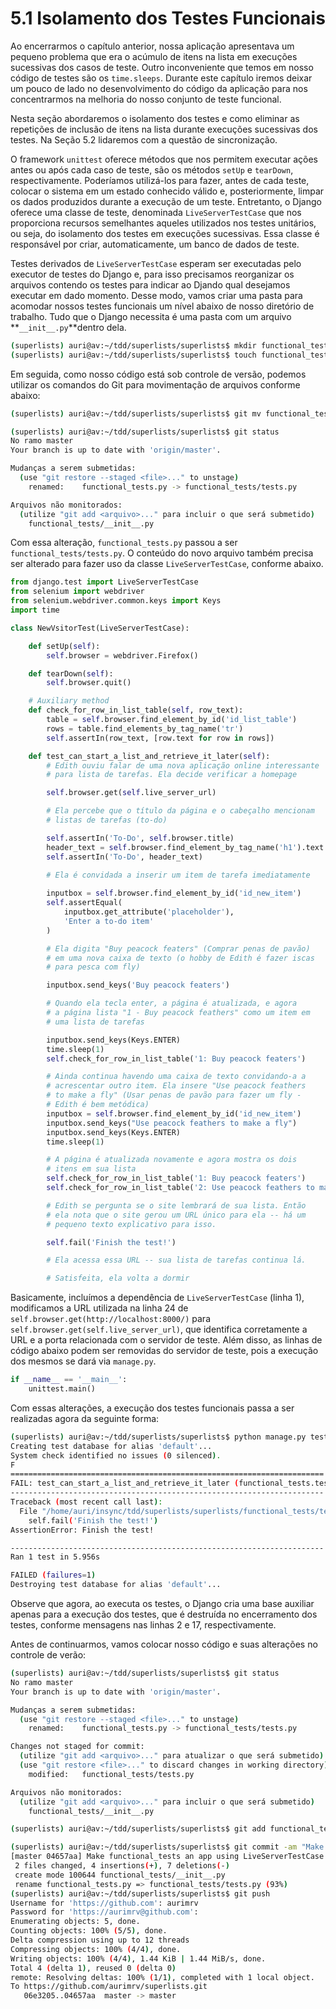 # 5.1 Isolamento dos Testes Funcionais

Ao encerrarmos o capítulo anterior, nossa aplicação apresentava um pequeno problema que era o acúmulo de itens na lista em execuções sucessivas dos casos de teste. Outro inconveniente que temos em nosso código de testes são os `time.sleeps`. Durante este capítulo iremos deixar um pouco de lado no desenvolvimento do código da aplicação para nos concentrarmos na melhoria do nosso conjunto de teste funcional.

Nesta seção abordaremos o isolamento dos testes e como eliminar as repetições de inclusão de itens na lista durante execuções sucessivas dos testes. Na Seção 5.2 lidaremos com a questão de sincronização.

O framework `unittest` oferece métodos que nos permitem executar ações antes ou após cada caso de teste, são os métodos `setUp` e `tearDown`, respectivamente. Poderíamos utilizá-los para fazer, antes de cada teste, colocar o sistema em um estado conhecido válido e, posteriormente, limpar os dados produzidos durante a execução de um teste. Entretanto, o Django oferece uma classe de teste, denominada `LiveServerTestCase` que nos proporciona recursos semelhantes aqueles utilizados nos testes unitários, ou seja, do isolamento dos testes em execuções sucessivas. Essa classe é responsável por criar, automaticamente, um banco de dados de teste.

Testes derivados de `LiveServerTestCase`  esperam ser executadas pelo executor de testes do Django e, para isso precisamos reorganizar os arquivos contendo os testes para indicar ao Djando qual desejamos executar em dado momento. Desse modo, vamos criar uma pasta para acomodar nossos testes funcionais um nível abaixo de nosso diretório de trabalho. Tudo que o Django necessita é uma pasta com um arquivo **`__init__.py`**dentro dela.

```bash
(superlists) auri@av:~/tdd/superlists/superlists$ mkdir functional_tests
(superlists) auri@av:~/tdd/superlists/superlists$ touch functional_tests/__init__.py
```

Em seguida, como nosso código está sob controle de versão, podemos utilizar os comandos do Git para movimentação de arquivos conforme abaixo:

```bash
(superlists) auri@av:~/tdd/superlists/superlists$ git mv functional_tests.py functional_tests/tests.py

(superlists) auri@av:~/tdd/superlists/superlists$ git status
No ramo master
Your branch is up to date with 'origin/master'.

Mudanças a serem submetidas:
  (use "git restore --staged <file>..." to unstage)
	renamed:    functional_tests.py -> functional_tests/tests.py

Arquivos não monitorados:
  (utilize "git add <arquivo>..." para incluir o que será submetido)
	functional_tests/__init__.py
```

Com essa alteração, `functional_tests.py` passou a ser `functional_tests/tests.py`. O conteúdo do novo arquivo também precisa ser alterado para fazer uso da classe `LiveServerTestCase`, conforme abaixo.

```python
from django.test import LiveServerTestCase
from selenium import webdriver
from selenium.webdriver.common.keys import Keys
import time

class NewVsitorTest(LiveServerTestCase):

	def setUp(self):
		self.browser = webdriver.Firefox()

	def tearDown(self):
		self.browser.quit()

	# Auxiliary method 
	def check_for_row_in_list_table(self, row_text):
		table = self.browser.find_element_by_id('id_list_table')
		rows = table.find_elements_by_tag_name('tr')
		self.assertIn(row_text, [row.text for row in rows])

	def test_can_start_a_list_and_retrieve_it_later(self):
		# Edith ouviu falar de uma nova aplicação online interessante
		# para lista de tarefas. Ela decide verificar a homepage

		self.browser.get(self.live_server_url)

		# Ela percebe que o título da página e o cabeçalho mencionam
		# listas de tarefas (to-do)

		self.assertIn('To-Do', self.browser.title)
		header_text = self.browser.find_element_by_tag_name('h1').text
		self.assertIn('To-Do', header_text)
		
		# Ela é convidada a inserir um item de tarefa imediatamente

		inputbox = self.browser.find_element_by_id('id_new_item')
		self.assertEqual(
			inputbox.get_attribute('placeholder'),
			'Enter a to-do item'
		)

		# Ela digita "Buy peacock featers" (Comprar penas de pavão)
		# em uma nova caixa de texto (o hobby de Edith é fazer iscas
		# para pesca com fly)

		inputbox.send_keys('Buy peacock featers')

		# Quando ela tecla enter, a página é atualizada, e agora
		# a página lista "1 - Buy peacock feathers" como um item em 
		# uma lista de tarefas

		inputbox.send_keys(Keys.ENTER)
		time.sleep(1)
		self.check_for_row_in_list_table('1: Buy peacock featers')

		# Ainda continua havendo uma caixa de texto convidando-a a 
		# acrescentar outro item. Ela insere "Use peacock feathers 
		# to make a fly" (Usar penas de pavão para fazer um fly - 
		# Edith é bem metódica)
		inputbox = self.browser.find_element_by_id('id_new_item')
		inputbox.send_keys("Use peacock feathers to make a fly")
		inputbox.send_keys(Keys.ENTER)
		time.sleep(1)

		# A página é atualizada novamente e agora mostra os dois
		# itens em sua lista
		self.check_for_row_in_list_table('1: Buy peacock featers')
		self.check_for_row_in_list_table('2: Use peacock feathers to make a fly')

		# Edith se pergunta se o site lembrará de sua lista. Então
		# ela nota que o site gerou um URL único para ela -- há um 
		# pequeno texto explicativo para isso.

		self.fail('Finish the test!')

		# Ela acessa essa URL -- sua lista de tarefas continua lá.

		# Satisfeita, ela volta a dormir
```

Basicamente, incluímos a dependência de `LiveServerTestCase` \(linha 1\), modificamos a URL utilizada na linha 24 de `self.browser.get(http://localhost:8000/)` para `self.browser.get(self.live_server_url)`, que identifica corretamente a URL e a porta relacionada com o servidor de teste. Além disso, as linhas de código abaixo podem ser removidas do servidor de teste, pois a execução dos mesmos se dará via `manage.py`.

```python
if __name__ == '__main__':
	unittest.main()
```

Com essas alterações, a execução dos testes funcionais passa a ser realizadas agora da seguinte forma:

```bash
(superlists) auri@av:~/tdd/superlists/superlists$ python manage.py test functional_tests
Creating test database for alias 'default'...
System check identified no issues (0 silenced).
F
======================================================================
FAIL: test_can_start_a_list_and_retrieve_it_later (functional_tests.tests.NewVsitorTest)
----------------------------------------------------------------------
Traceback (most recent call last):
  File "/home/auri/insync/tdd/superlists/superlists/functional_tests/tests.py", line 73, in test_can_start_a_list_and_retrieve_it_later
    self.fail('Finish the test!')
AssertionError: Finish the test!

----------------------------------------------------------------------
Ran 1 test in 5.956s

FAILED (failures=1)
Destroying test database for alias 'default'...
```

Observe que agora, ao executa os testes, o Django cria uma base auxiliar apenas para a execução dos testes, que é destruída no encerramento dos testes, conforme mensagens nas linhas 2 e 17, respectivamente.

Antes de continuarmos, vamos colocar nosso código e suas alterações no controle de verão:

```bash
(superlists) auri@av:~/tdd/superlists/superlists$ git status 
No ramo master
Your branch is up to date with 'origin/master'.

Mudanças a serem submetidas:
  (use "git restore --staged <file>..." to unstage)
	renamed:    functional_tests.py -> functional_tests/tests.py

Changes not staged for commit:
  (utilize "git add <arquivo>..." para atualizar o que será submetido)
  (use "git restore <file>..." to discard changes in working directory)
	modified:   functional_tests/tests.py

Arquivos não monitorados:
  (utilize "git add <arquivo>..." para incluir o que será submetido)
	functional_tests/__init__.py

(superlists) auri@av:~/tdd/superlists/superlists$ git add functional_tests

(superlists) auri@av:~/tdd/superlists/superlists$ git commit -am "Make functional_tests an app using LiveServerTestCase."
[master 04657aa] Make functional_tests an app using LiveServerTestCase.
 2 files changed, 4 insertions(+), 7 deletions(-)
 create mode 100644 functional_tests/__init__.py
 rename functional_tests.py => functional_tests/tests.py (93%)
(superlists) auri@av:~/tdd/superlists/superlists$ git push
Username for 'https://github.com': aurimrv
Password for 'https://aurimrv@github.com': 
Enumerating objects: 5, done.
Counting objects: 100% (5/5), done.
Delta compression using up to 12 threads
Compressing objects: 100% (4/4), done.
Writing objects: 100% (4/4), 1.44 KiB | 1.44 MiB/s, done.
Total 4 (delta 1), reused 0 (delta 0)
remote: Resolving deltas: 100% (1/1), completed with 1 local object.
To https://github.com/aurimrv/superlists.git
   06e3205..04657aa  master -> master
```

